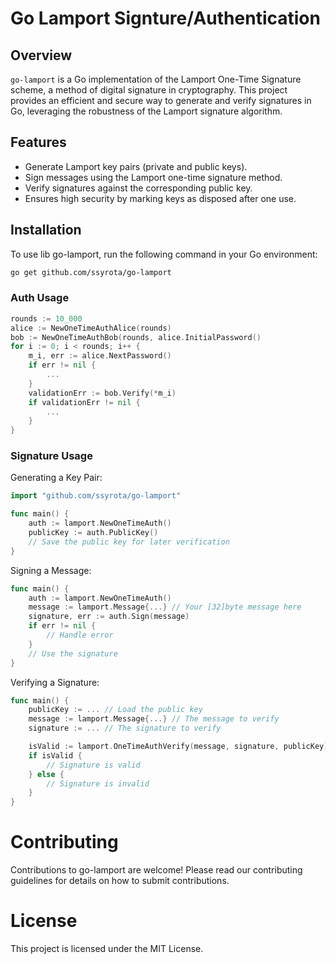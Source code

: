 # Go Lamport Signture/Authentication

## Overview
`go-lamport` is a Go implementation of the Lamport One-Time Signature scheme, a method of digital signature in cryptography. This project provides an efficient and secure way to generate and verify signatures in Go, leveraging the robustness of the Lamport signature algorithm.

## Features
- Generate Lamport key pairs (private and public keys).
- Sign messages using the Lamport one-time signature method.
- Verify signatures against the corresponding public key.
- Ensures high security by marking keys as disposed after one use.

## Installation
To use lib go-lamport, run the following command in your Go environment:

```bash
go get github.com/ssyrota/go-lamport
```

### Auth Usage

```go
rounds := 10_000
alice := NewOneTimeAuthAlice(rounds)
bob := NewOneTimeAuthBob(rounds, alice.InitialPassword()
for i := 0; i < rounds; i++ {
	m_i, err := alice.NextPassword()
    if err != nil {
        ...
    }
	validationErr := bob.Verify(*m_i)
    if validationErr != nil {
        ...
    }
}

```

### Signature Usage
Generating a Key Pair:
```go
import "github.com/ssyrota/go-lamport"

func main() {
    auth := lamport.NewOneTimeAuth()
    publicKey := auth.PublicKey()
    // Save the public key for later verification
}
```

Signing a Message:
```go
func main() {
    auth := lamport.NewOneTimeAuth()
    message := lamport.Message{...} // Your [32]byte message here
    signature, err := auth.Sign(message)
    if err != nil {
        // Handle error
    }
    // Use the signature
}
```

Verifying a Signature:
```go
func main() {
    publicKey := ... // Load the public key
    message := lamport.Message{...} // The message to verify
    signature := ... // The signature to verify

    isValid := lamport.OneTimeAuthVerify(message, signature, publicKey)
    if isValid {
        // Signature is valid
    } else {
        // Signature is invalid
    }
}
```

# Contributing
Contributions to go-lamport are welcome! Please read our contributing guidelines for details on how to submit contributions.

# License
This project is licensed under the MIT License.